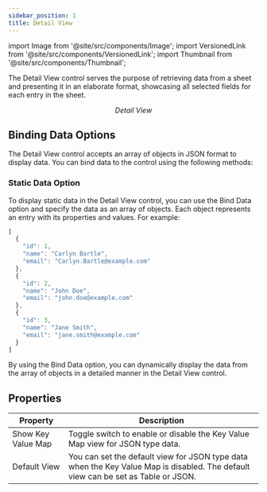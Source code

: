 ```yaml
---
sidebar_position: 1
title: Detail View
---
```


import Image from '@site/src/components/Image'; import VersionedLink from '@site/src/components/VersionedLink'; import
Thumbnail from '@site/src/components/Thumbnail';

The Detail View control serves the purpose of retrieving data from a sheet and presenting it in an elaborate format, showcasing all selected fields for each entry in the sheet.

<figure>
  <Thumbnail src="/img/reference/controls/detail-view/preview.jpg" alt="Detail View" />
  <figcaption align = "center"><i>Detail View</i></figcaption>
</figure>

## Binding Data Options

The Detail View control accepts an array of objects in JSON format to display data. You can bind data to the control using the following methods:

### Static Data Option

To display static data in the Detail View control, you can use the Bind Data option and specify the data as an array of objects. Each object represents an entry with its properties and values. For example:

```js
[
  {
    "id": 1,
    "name": "Carlyn Bartle",
    "email": "Carlyn.Bartle@example.com"
  },
  {
    "id": 2,
    "name": "John Doe",
    "email": "john.doe@example.com"
  },
  {
    "id": 3,
    "name": "Jane Smith",
    "email": "jane.smith@example.com"
  }
]
```

By using the Bind Data option, you can dynamically display the data from the array of objects in a detailed manner in the Detail View control.

## Properties


| Property           | Description                                                                                                     |
|--------------------|-----------------------------------------------------------------------------------------------------------------|
| Show Key Value Map | Toggle switch to enable or disable the Key Value Map view for JSON type data.  |
| Default View       | You can set the default view for JSON type data when the Key Value Map is disabled. The default view can be set as Table or JSON. |